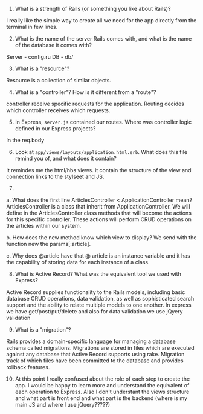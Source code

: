 1. What is a strength of Rails (or something you like about Rails)?

I really like the simple way to create all we need for the app directly from the terminal in few lines.


2. What is the name of the server Rails comes with, and what is the name of the database it comes with?

Server - config.ru
DB - db/

3. What is a "resource"?

Resource is a collection of similar objects. 

4. What is a "controller"? How is it different from a "route"?

controller receive specific requests for the application. Routing decides which controller receives which requests. 

5. In Express, `server.js` contained our routes. Where was controller logic defined in our Express projects?

In the req.body

6. Look at `app/views/layouts/application.html.erb`. What does this file remind you of, and what does it contain?

It remindes me the html/hbs views. it contain the structure of the view and connection links to the stylseet and JS.

7. 
a. What does the first line ArticlesController < ApplicationController mean?
ArticlesController is a class that inherit from ApplicationController.
We will define in the ArticlesController class methods that will become the actions for this specific controller. These actions will perform CRUD operations on the articles within our system.

b. How does the new method know which view to display?
We send with the function new the params[:article].

c. Why does @article have that @
article is an instance variable and it has the capability of storing data for each instance of a class.

8. What is Active Record? What was the equivalent tool we used with Express?

Active Record supplies functionality to the Rails models, including basic database CRUD operations, data validation, as well as sophisticated search support and the ability to relate multiple models to one another.
In express we have get/post/put/delete and also for data validation we use jQyery validation

9. What is a "migration"?

Rails provides a domain-specific language for managing a database schema called migrations. Migrations are stored in files which are executed against any database that Active Record supports using rake. 
Migration track of which files have been committed to the database and provides rollback features.

10. At this point I really confused about the role of each step to create the app. I would be happy to learn more and understand the equivalent of each operation to Express. Also I don't understant the views structure and what part is front end and what part is the backend (where is my main JS and where I use jQuery?????) 